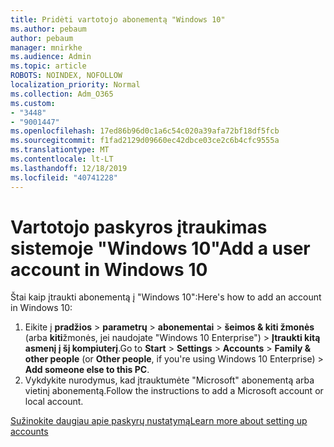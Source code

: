 ```yaml
---
title: Pridėti vartotojo abonementą "Windows 10"
ms.author: pebaum
author: pebaum
manager: mnirkhe
ms.audience: Admin
ms.topic: article
ROBOTS: NOINDEX, NOFOLLOW
localization_priority: Normal
ms.collection: Adm_O365
ms.custom:
- "3448"
- "9001447"
ms.openlocfilehash: 17ed86b96d0c1a6c54c020a39afa72bf18df5fcb
ms.sourcegitcommit: f1fad2129d09660ec42dbce03ce2c6b4cfc9555a
ms.translationtype: MT
ms.contentlocale: lt-LT
ms.lasthandoff: 12/18/2019
ms.locfileid: "40741228"
---
```

# <a name="add-a-user-account-in-windows-10"></a><span data-ttu-id="ef11d-102">Vartotojo paskyros įtraukimas sistemoje "Windows 10"</span><span class="sxs-lookup"><span data-stu-id="ef11d-102">Add a user account in Windows 10</span></span>

<span data-ttu-id="ef11d-103">Štai kaip įtraukti abonementą į "Windows 10":</span><span class="sxs-lookup"><span data-stu-id="ef11d-103">Here's how to add an account in Windows 10:</span></span>

1. <span data-ttu-id="ef11d-104">Eikite į **pradžios** > **parametrų** > **abonementai** > **šeimos & kiti žmonės** (arba **kiti**žmonės, jei naudojate "Windows 10 Enterprise") > **Įtraukti kitą asmenį į šį kompiuterį**.</span><span class="sxs-lookup"><span data-stu-id="ef11d-104">Go to **Start** > **Settings** > **Accounts** > **Family & other people** (or **Other people**, if you're using Windows 10 Enterprise) > **Add someone else to this PC**.</span></span>
2. <span data-ttu-id="ef11d-105">Vykdykite nurodymus, kad įtrauktumėte "Microsoft" abonementą arba vietinį abonementą.</span><span class="sxs-lookup"><span data-stu-id="ef11d-105">Follow the instructions to add a Microsoft account or local account.</span></span>

[<span data-ttu-id="ef11d-106">Sužinokite daugiau apie paskyrų nustatymą</span><span class="sxs-lookup"><span data-stu-id="ef11d-106">Learn more about setting up accounts</span></span>](https://support.microsoft.com/help/17197/)